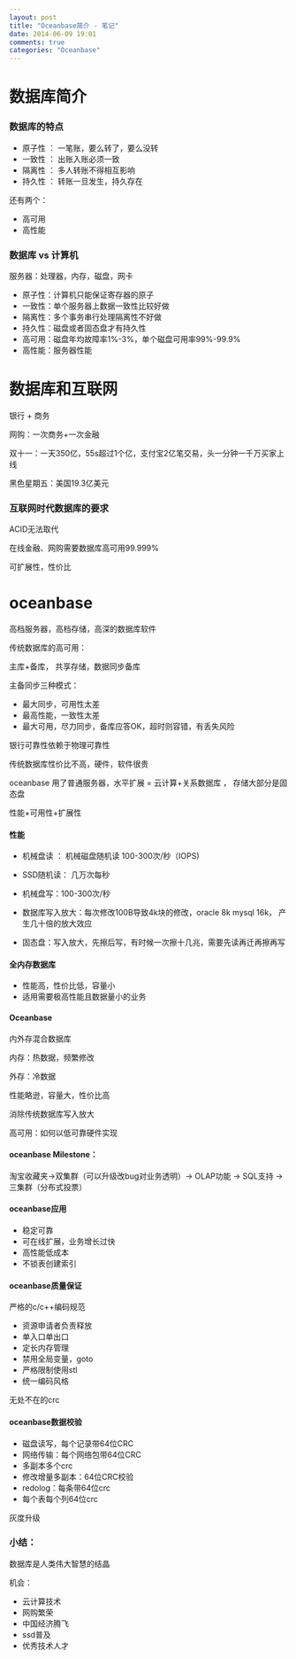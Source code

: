 ```yaml
---
layout: post
title: "Oceanbase简介 - 笔记"
date: 2014-06-09 19:01
comments: true
categories: "Oceanbase"
---
```

# 数据库简介

### 数据库的特点

- 原子性 ： 一笔账，要么转了，要么没转
- 一致性 ： 出账入账必须一致
- 隔离性 ： 多人转账不得相互影响
- 持久性 ： 转账一旦发生，持久存在

还有两个：

- 高可用
- 高性能

### 数据库 vs 计算机

服务器：处理器，内存，磁盘，网卡

- 原子性：计算机只能保证寄存器的原子
- 一致性：单个服务器上数据一致性比较好做
- 隔离性：多个事务串行处理隔离性不好做
- 持久性：磁盘或者固态盘才有持久性
- 高可用：磁盘年均故障率1%-3%，单个磁盘可用率99%-99.9%
- 高性能：服务器性能

<!--more-->

# 数据库和互联网

银行 + 商务

网购：一次商务+一次金融

双十一：一天350亿，55s超过1个亿，支付宝2亿笔交易，头一分钟一千万买家上线

黑色星期五：美国19.3亿美元

### 互联网时代数据库的要求

ACID无法取代

在线金融、网购需要数据库高可用99.999%

可扩展性，性价比

# oceanbase

高档服务器，高档存储，高深的数据库软件

传统数据库的高可用：

主库+备库， 共享存储，数据同步备库

主备同步三种模式：

- 最大同步，可用性太差
- 最高性能，一致性太差
- 最大可用，尽力同步，备库应答OK，超时则容错，有丢失风险

银行可靠性依赖于物理可靠性

传统数据库性价比不高，硬件，软件很贵

oceanbase 用了普通服务器，水平扩展 = 云计算+关系数据库 ， 存储大部分是固态盘

性能+可用性+扩展性

#### 性能

- 机械盘读 ： 机械磁盘随机读 100-300次/秒（IOPS)
- SSD随机读： 几万次每秒


- 机械盘写：100-300次/秒
- 数据库写入放大：每次修改100B导致4k块的修改，oracle 8k mysql 16k， 产生几十倍的放大效应
- 固态盘：写入放大，先擦后写，有时候一次擦十几兆，需要先读再迁再擦再写

#### 全内存数据库

- 性能高，性价比低，容量小
- 适用需要极高性能且数据量小的业务

#### Oceanbase

内外存混合数据库

内存：热数据，频繁修改

外存：冷数据

性能略逊，容量大，性价比高

消除传统数据库写入放大

高可用：如何以低可靠硬件实现

#### oceanbase Milestone：

淘宝收藏夹->双集群（可以升级改bug对业务透明）-> OLAP功能 -> SQL支持 -> 三集群（分布式投票）

#### oceanbase应用

- 稳定可靠
- 可在线扩展，业务增长过快
- 高性能低成本
- 不锁表创建索引

#### oceanbase质量保证

 严格的c/c++编码规范
- 资源申请者负责释放
- 单入口单出口
- 定长内存管理
- 禁用全局变量，goto
- 严格限制使用stl
- 统一编码风格

无处不在的crc

#### oceanbase数据校验

- 磁盘读写，每个记录带64位CRC
- 网络传输：每个网络包带64位CRC
- 多副本多个crc
- 修改增量多副本：64位CRC校验
- redolog：每条带64位crc
- 每个表每个列64位crc

灰度升级

### 小结：

数据库是人类伟大智慧的结晶

机会：

- 云计算技术
- 网购繁荣
- 中国经济腾飞
- ssd普及
- 优秀技术人才

